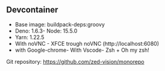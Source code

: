 ## Devcontainer

- Base image: buildpack-deps:groovy
- Deno: 1.6.3- Node: 15.5.0
- Yarn: 1.22.5
- With noVNC - XFCE trough noVNC (http://localhost:6080)
- with Google-chrome- With Vscode- Zsh + Oh my zsh!

Git repository: https://github.com/zed-vision/monorepo
